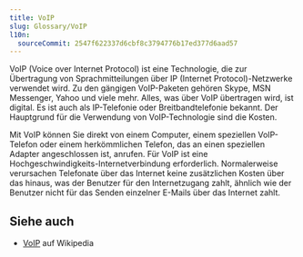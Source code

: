 ```yaml
---
title: VoIP
slug: Glossary/VoIP
l10n:
  sourceCommit: 2547f622337d6cbf8c3794776b17ed377d6aad57
---
```


VoIP (Voice over Internet Protocol) ist eine Technologie, die zur Übertragung von Sprachmitteilungen über IP (Internet Protocol)-Netzwerke verwendet wird. Zu den gängigen VoIP-Paketen gehören Skype, MSN Messenger, Yahoo und viele mehr. Alles, was über VoIP übertragen wird, ist digital. Es ist auch als IP-Telefonie oder Breitbandtelefonie bekannt. Der Hauptgrund für die Verwendung von VoIP-Technologie sind die Kosten.

Mit VoIP können Sie direkt von einem Computer, einem speziellen VoIP-Telefon oder einem herkömmlichen Telefon, das an einen speziellen Adapter angeschlossen ist, anrufen. Für VoIP ist eine Hochgeschwindigkeits-Internetverbindung erforderlich. Normalerweise verursachen Telefonate über das Internet keine zusätzlichen Kosten über das hinaus, was der Benutzer für den Internetzugang zahlt, ähnlich wie der Benutzer nicht für das Senden einzelner E-Mails über das Internet zahlt.

## Siehe auch

- [VoIP](https://en.wikipedia.org/wiki/VoIP) auf Wikipedia
